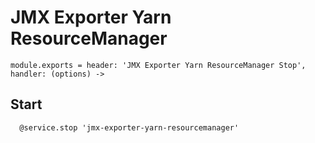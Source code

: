 
# JMX Exporter Yarn ResourceManager

    module.exports = header: 'JMX Exporter Yarn ResourceManager Stop', handler: (options) ->

## Start

      @service.stop 'jmx-exporter-yarn-resourcemanager'
